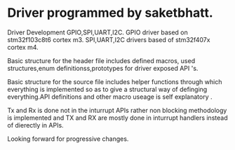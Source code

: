 # Driver programmed by saketbhatt.
Driver Development GPIO,SPI,UART,I2C.
GPIO driver based on stm32f103c8t6 cortex m3. 
SPI,UART,I2C drivers based of stm32f407x cortex m4.


Basic structure for the header file includes defined macros, used structures,enum definitionss,prototypes for driver exposed
API 's.

Basic structure for the source file includes helper functions through which everything is implemented so as to give a structural
way of definging everything.API definitions and other macro useage is self explanatory .

Tx and Rx is done not in the inturrupt APIs rather non blocking methodology is implemented and TX and RX are mostly done in 
inturrupt handlers instead of dierectly in APIs.


Looking forward for progressive changes.
